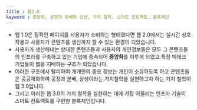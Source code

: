 ```yaml
---
title : 웹3.0
keyword : 중앙화, 공정과 분배와 상생, 가치 철학, 스마트 컨트랙트, 블록체인
--- 
```


- 웹 1.0은 정적인 페이지를 사용자가 소비하는 형태였다면 웹 2.0에서는 실시간 상호작용과 사용자가 콘텐츠를 생산까지 할 수 있는 환경이 되었습니다.
- 사용자가 생산해내는 방대한 콘텐츠들과 사용자의 개인정보들은 모두 그 콘텐츠들의 인프라를 구축하고 있는 기업에 종속되어 **중앙화**를 이루게 되었고 특정 빅테크 기업들이 웹을 지배하는 구조가 되었습니다.
- 이러한 구조에서 탈피하여 개개인의 중요 정보는 개인이 소유하도록 하고 콘텐츠들은 공공재화하여 공정과 분배, 상생이라는 가치철학을 실현하고자 하는 가치 철학이 웹 3.0입니다.
- 그리고 이러한 웹 3.0의 가치 철학을 실현하는 데에 가장 어울리는 인프라 기술이 스마트 컨트랙트를 구현한 블록체인입니다.